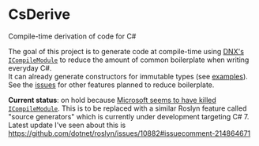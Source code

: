 # CsDerive
Compile-time derivation of code for C#

The goal of this project is to generate code at compile-time using [DNX's `ICompileModule`](https://github.com/aspnet/dnx/issues/39) to reduce the amount of common boilerplate when writing everyday C#.<br/>
It can already generate constructors for immutable types (see [examples](https://github.com/mausch/CsDerive/blob/master/src/Tests/DeriveConstructorTests.cs)).<br/>
See the [issues](https://github.com/mausch/CsDerive/issues) for other features planned to reduce boilerplate.

**Current status**: on hold because [Microsoft seems to have killed `ICompileModule`](https://github.com/dotnet/cli/issues/1812). This is to be replaced with a similar Roslyn feature called "source generators" which is currently under development targeting C# 7. Latest update I've seen about this is https://github.com/dotnet/roslyn/issues/10882#issuecomment-214864671
